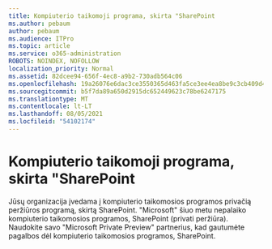 ```yaml
---
title: Kompiuterio taikomoji programa, skirta "SharePoint
ms.author: pebaum
author: pebaum
ms.audience: ITPro
ms.topic: article
ms.service: o365-administration
ROBOTS: NOINDEX, NOFOLLOW
localization_priority: Normal
ms.assetid: 82dcee94-656f-4ec8-a9b2-730adb564c06
ms.openlocfilehash: 19a26076e6dac3ce3550365d463fa5ce3ee4ea8be9c3cb409d4dd69f19f021ab
ms.sourcegitcommit: b5f7da89a650d2915dc652449623c78be6247175
ms.translationtype: MT
ms.contentlocale: lt-LT
ms.lasthandoff: 08/05/2021
ms.locfileid: "54102174"
---
```

# <a name="desktop-app-for-sharepoint"></a>Kompiuterio taikomoji programa, skirta "SharePoint

Jūsų organizacija įvedama į kompiuterio taikomosios programos privačią peržiūros programą, skirtą SharePoint. "Microsoft" šiuo metu nepalaiko kompiuterio taikomosios programos, SharePoint (privati peržiūra). Naudokite savo "Microsoft Private Preview" partnerius, kad gautumėte pagalbos dėl kompiuterio taikomosios programos, SharePoint.
